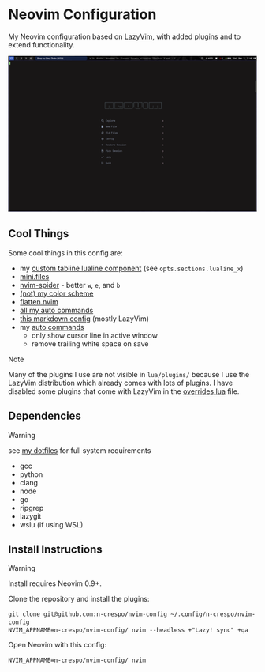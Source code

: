 # Neovim Configuration

My Neovim configuration based on [LazyVim](https://www.lazyvim.org), with added
plugins and to extend functionality.

![start screen](./images/image.png)

## Cool Things

Some cool things in this config are:

- my [custom tabline lualine component](./lua/plugins/lualine.lua#L86) (see `opts.sections.lualine_x`)
- [mini.files](https://github.com/echasnovski/mini.files)
- [nvim-spider](https://github.com/chrisgrieser/nvim-spider) - better `w`, `e`, and `b`
- [(not) my color scheme](./colors/macro.lua)
- [flatten.nvim](https://github.com/willothy/flatten.nvim)
- [all my auto commands](./lua/config/autocmds.lua)
- [this markdown config](./lua/plugins/markdown.lua) (mostly LazyVim)
- my [auto commands](./lua/config/autocmds.lua)
  - only show cursor line in active window
  - remove trailing white space on save

> [!NOTE]
> Many of the plugins I use are not visible in `lua/plugins/` because I use the
> LazyVim distribution which already comes with lots of plugins. I have disabled
> some plugins that come with LazyVim in the [overrides.lua](./lua/plugins/overrides.lua) file.

## Dependencies

> [!WARNING]
> see [my dotfiles](https://www.github.com/n-crespo/dotfiles) for full system requirements

- gcc
- python
- clang
- node
- go
- ripgrep
- lazygit
- wslu (if using WSL)

## Install Instructions

> [!WARNING]
> Install requires Neovim 0.9+.

Clone the repository and install the plugins:

```
git clone git@github.com:n-crespo/nvim-config ~/.config/n-crespo/nvim-config
NVIM_APPNAME=n-crespo/nvim-config/ nvim --headless +"Lazy! sync" +qa
```

Open Neovim with this config:

```
NVIM_APPNAME=n-crespo/nvim-config/ nvim
```
